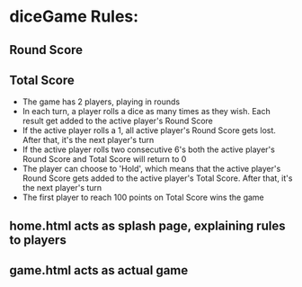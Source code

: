 # diceGame Rules:
## Round Score
## Total Score

* The game has 2 players, playing in rounds
* In each turn, a player rolls a dice as many times as they wish. Each result get added to the active player's Round Score
* If the active player rolls a 1, all active player's Round Score gets lost. After that, it's the next player's turn
* If the active player rolls two consecutive 6's both the active player's Round Score and Total Score will return to 0 
* The player can choose to 'Hold', which means that the active player's Round Score gets added to the active player's Total Score. After that, it's the next player's turn
* The first player to reach 100 points on Total Score wins the game

## home.html acts as splash page, explaining rules to players
## game.html acts as actual game